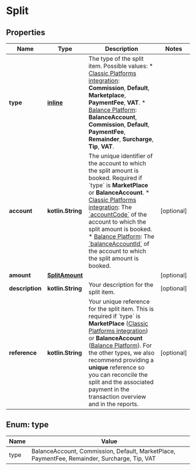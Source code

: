 
# Split

## Properties
Name | Type | Description | Notes
------------ | ------------- | ------------- | -------------
**type** | [**inline**](#Type) | The type of the split item.  Possible values:  * [Classic Platforms integration](https://docs.adyen.com/marketplaces-and-platforms/classic): **Commission**, **Default**, **Marketplace**, **PaymentFee**, **VAT**. * [Balance Platform](https://docs.adyen.com/marketplaces-and-platforms): **BalanceAccount**, **Commission**, **Default**, **PaymentFee**, **Remainder**, **Surcharge**, **Tip**, **VAT**. | 
**account** | **kotlin.String** | The unique identifier of the account to which the split amount is booked. Required if &#x60;type&#x60; is **MarketPlace** or **BalanceAccount**.  * [Classic Platforms integration](https://docs.adyen.com/marketplaces-and-platforms/classic): The [&#x60;accountCode&#x60;](https://docs.adyen.com/api-explorer/Account/latest/post/updateAccount#request-accountCode) of the account to which the split amount is booked. * [Balance Platform](https://docs.adyen.com/marketplaces-and-platforms): The [&#x60;balanceAccountId&#x60;](https://docs.adyen.com/api-explorer/balanceplatform/latest/get/balanceAccounts/_id_#path-id) of the account to which the split amount is booked. |  [optional]
**amount** | [**SplitAmount**](SplitAmount.md) |  |  [optional]
**description** | **kotlin.String** | Your description for the split item. |  [optional]
**reference** | **kotlin.String** | Your unique reference for the split item.  This is required if &#x60;type&#x60; is **MarketPlace** ([Classic Platforms integration](https://docs.adyen.com/marketplaces-and-platforms/classic)) or **BalanceAccount** ([Balance Platform](https://docs.adyen.com/marketplaces-and-platforms)).  For the other types, we also recommend providing a **unique** reference so you can reconcile the split and the associated payment in the transaction overview and in the reports. |  [optional]


<a name="Type"></a>
## Enum: type
Name | Value
---- | -----
type | BalanceAccount, Commission, Default, MarketPlace, PaymentFee, Remainder, Surcharge, Tip, VAT



